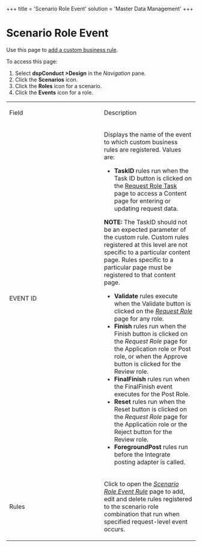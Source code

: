 +++
title = 'Scenario Role Event'
solution = 'Master Data Management'
+++

# Scenario Role Event

<div class="use">

Use this page to [add a custom business
rule](../Use_Cases/Add_Custom_Business_Rules).

</div>

To access this page:

1.  Select <span style="font-weight: bold;">dspConduct
    \></span>**Design** in the *Navigation* pane.
2.  Click the **Scenarios** icon.
3.  Click the **Roles** icon for a scenario.
4.  Click the **Events** icon for a role.

<table>
<colgroup>
<col style="width: 50%" />
<col style="width: 50%" />
</colgroup>
<tbody>
<tr class="odd">
<td><p>Field</p></td>
<td><p>Description</p></td>
</tr>
<tr class="even">
<td><p>EVENT ID</p></td>
<td><p>Displays the name of the event to which custom business rules are registered. Values are:</p>
<ul>
<li><strong>TaskID</strong> rules run when the Task ID button is clicked on the <a href="Request_Role_Task">Request Role Task</a> page to access a Content page for entering or updating request data.</li>
</ul>
<p><strong>NOTE:</strong> The TaskID should not be an expected parameter of the custom rule. Custom rules registered at this level are not specific to a particular content page. Rules specific to a particular page must be registered to that content page.</p>
<ul>
<li><strong>Validate</strong> rules execute when the Validate button is clicked on the <span style="font-style: italic;"><a href="Request_Role_H">Request Role</a></span> page for any role.</li>
<li><strong>Finish</strong> rules run when the Finish button is clicked on the <span style="font-style: italic;">Request Role</span> page for the Application role or Post role, or when the Approve button is clicked for the Review role.</li>
<li><strong>FinalFinish</strong> rules run when the FinalFinish event executes for the Post Role.</li>
<li><strong>Reset</strong> rules run when the Reset button is clicked on the <span style="font-style: italic;">Request Role</span> page for the Application role or the Reject button for the Review role.</li>
<li><strong>ForegroundPost</strong> rules run before the Integrate posting adapter is called.</li>
</ul></td>
</tr>
<tr class="odd">
<td><p>Rules</p></td>
<td><p>Click to open the <em><a href="Scenario_Role_Event_Rule">Scenario Role Event Rule</a></em> page to add, edit and delete rules registered to the scenario role combination that run when specified request-level event occurs.</p></td>
</tr>
</tbody>
</table>
